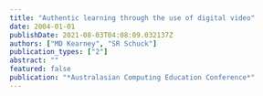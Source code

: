 ```yaml
---
title: "Authentic learning through the use of digital video"
date: 2004-01-01
publishDate: 2021-08-03T04:08:09.032137Z
authors: ["MD Kearney", "SR Schuck"]
publication_types: ["2"]
abstract: ""
featured: false
publication: "*Australasian Computing Education Conference*"
---
```


